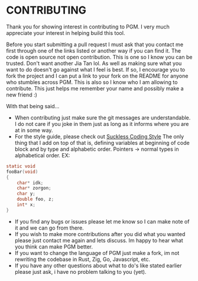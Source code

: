 # CONTRIBUTING
Thank you for showing interest in contributing to PGM. I very much appreciate
your interest in helping build this tool.

Before you start submitting a pull request I must ask that you contact me first
through one of the links listed or another way if you can find it. The code is open source
not open contribution. This is one so I know you can be trusted. Don't want 
another Jia Tan lol. As well as making sure what you want to do doesn't go 
against what I feel is best. If so, I encourage you to fork the project and I 
can put a link to your fork on the README for anyone who stumbles across PGM. 
This is also so I know who I am allowing to contribute. This just helps me 
remember your name and possibly make a new friend :)

With that being said...

- When contributing just make sure the git messages are understandable. I do not
care if you joke in them just as long as it informs where you are at in some way.
- For the style guide, please check out [Suckless Coding Style](https://suckless.org/coding_style/)
The only thing that I add on top of that is, defining variables at beginning of
code block and by type and alphabetic order. Pointers -> normal types in alphabetical
order. EX:

```C
static void
fooBar(void)
{
    char* idk;
    char* zorgon;
    char y;
    double foo, z;
    int* x;
}
```
- If you find any bugs or issues please let me know so I can make note of it and
we can go from there.
- If you wish to make more contributions after you did what you wanted please just
contact me again and lets discuss. Im happy to hear what you think can make PGM
better.
- If you want to change the language of PGM just make a fork, im not rewriting
the codebase in Rust, Zig, Go, Javascript, etc.
- If you have any other questions about what to do's like stated earlier please
just ask, i have no problem talking to you (yet).
